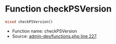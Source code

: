Function checkPSVersion
===========================





```php
mixed checkPSVersion()
```

* Function name: checkPSVersion
* Source: [admin-dev/functions.php line 227](https://github.com/PrestaShop/PrestaShop/blob/1.6.1.3/admin-dev/functions.php#L227).

